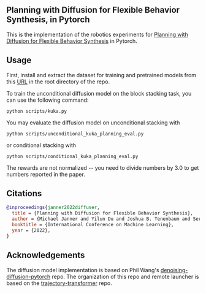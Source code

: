 ## Planning with Diffusion for Flexible Behavior Synthesis, in Pytorch

This is the implementation of the robotics experiments for <a href="https://arxiv.org/abs/2205.09991">Planning with Diffusion for Flexible Behavior Synthesis</a> in Pytorch. 



## Usage

First, install and extract the dataset for training and pretrained models from this <a href="https://www.dropbox.com/s/zofqvtkwpmp4v44/metainfo.tar.gz?dl=0">URL</a> in the root directory of the repo.


To train the unconditional diffusion model on the block stacking task, you can use the following command:

```
python scripts/kuka.py
```

You may evaluate the diffusion model on unconditional stacking with

```
python scripts/unconditional_kuka_planning_eval.py
```

or conditional stacking with

```
python scripts/conditional_kuka_planning_eval.py
```

The rewards are not normalized -- you need to divide numbers by 3.0 to get numbers reported in the paper.

## Citations

```bibtex
@inproceedings{janner2022diffuser,
  title = {Planning with Diffusion for Flexible Behavior Synthesis},
  author = {Michael Janner and Yilun Du and Joshua B. Tenenbaum and Sergey Levine},
  booktitle = {International Conference on Machine Learning},
  year = {2022},
}
```

## Acknowledgements

The diffusion model implementation is based on Phil Wang's [denoising-diffusion-pytorch](https://github.com/lucidrains/denoising-diffusion-pytorch) repo.
The organization of this repo and remote launcher is based on the [trajectory-transformer](https://github.com/jannerm/trajectory-transformer) repo.

